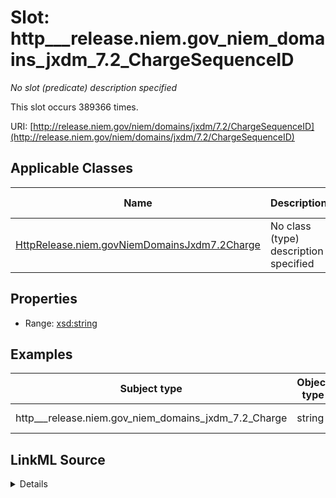 

# Slot: http___release.niem.gov_niem_domains_jxdm_7.2_ChargeSequenceID


_No slot (predicate) description specified_






This slot occurs 389366 times.


URI: [http://release.niem.gov/niem/domains/jxdm/7.2/ChargeSequenceID](http://release.niem.gov/niem/domains/jxdm/7.2/ChargeSequenceID)



<!-- no inheritance hierarchy -->





## Applicable Classes

| Name | Description | Modifies Slot |
| --- | --- | --- |
| [HttpRelease.niem.govNiemDomainsJxdm7.2Charge](../classes/HttpRelease.niem.govNiemDomainsJxdm7.2Charge.md) | No class (type) description specified |  yes  |







## Properties

* Range: [xsd:string](http://www.w3.org/2001/XMLSchema#string)






## Examples

| Subject type | Object type | Example subject | Example object | Occurrences |
| --- | --- | --- | --- | --- |
| http___release.niem.gov_niem_domains_jxdm_7.2_Charge | string | scales:Charge/akd;;1:16-cr-00001_c0-1-3 | 1-3 | 389366 |




## LinkML Source

<details>

```yaml
name: http___release.niem.gov_niem_domains_jxdm_7.2_ChargeSequenceID
annotations:
  count:
    tag: count
    value: 389366
description: No slot (predicate) description specified
examples:
- object:
    example_object: 1-3
    example_object_type: string
    example_predicate: http://release.niem.gov/niem/domains/jxdm/7.2/ChargeSequenceID
    example_subject: scales:Charge/akd;;1:16-cr-00001_c0-1-3
    example_subject_type: http___release.niem.gov_niem_domains_jxdm_7.2_Charge
from_schema: scales-kg
rank: 1000
slot_uri: http://release.niem.gov/niem/domains/jxdm/7.2/ChargeSequenceID
alias: http___release.niem.gov_niem_domains_jxdm_7.2_ChargeSequenceID
domain_of:
- http___release.niem.gov_niem_domains_jxdm_7.2_Charge
range: string

```
</details>
